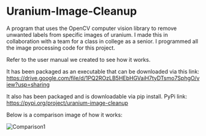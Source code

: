 # Uranium-Image-Cleanup
A program that uses the OpenCV computer vision library to remove unwanted labels from specific images of uranium.
I made this in collaboration with a team for a class in college as a senior. I programmed all the image processing code for this project.

Refer to the user manual we created to see how it works.

It has been packaged as an executable that can be downloaded via this link: https://drive.google.com/file/d/1PQ2ROzLB5HEbHGVaiH7tyDTsmo7SphgO/view?usp=sharing

It also has been packaged and is downloadable via pip install. PyPi link: https://pypi.org/project/uranium-image-cleanup


Below is a comparison image of how it works:

![Comparison1](https://user-images.githubusercontent.com/98552891/182986801-8c563d4e-0439-4bdb-a67d-62547a547ab6.png)
